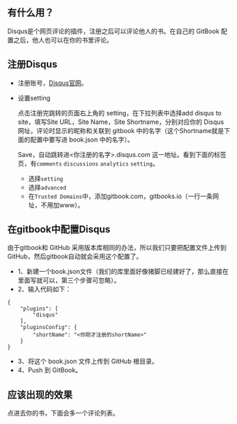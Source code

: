 
## 有什么用？
Disqus是个网页评论的插件，注册之后可以评论他人的书。在自己的 GitBook 配置之后，他人也可以在你的书里评论。

## 注册Disqus

* 注册账号，[Disqus官网](https://disqus.com)。

* 设置setting

 
    点击注册完跳转的页面右上角的 setting，在下拉列表中选择add disqus to site，填写Site URL，Site Name，Site Shortname，分别对应你的 Disqus 网址，评论时显示的昵称和关联到 gitbook 中的名字（这个Shortname就是下面的配置中要写进 book.json 中的名字）。

     Save，自动跳转进<你注册的名字>.disqus.com 这一地址。看到下面的标签页，有`comments` `discussions` `analytics` `setting`。

     * 选择`setting`
     * 选择`advanced`
     * 在`Trusted Domains`中，添加gitbook.com，gitbooks.io（一行一条网址，不用加www）。

## 在gitbook中配置Disqus

由于gitbook和 GitHub 采用版本库相同的办法，所以我们只要把配置文件上传到 GitHub，然后gitbook自动就会采用这个配置了。

- 1、新建一个book.json文件（我们的库里面好像猪脚已经建好了，那么直接在里面写就可以，第三个步骤可忽略）。
- 2、输入代码如下：

```
{
    "plugins": [
        "disqus"
    ],
    "pluginsConfig": {
        "shortName": "<你刚才注册的shortName>"
    }
}
```
- 3、将这个 book.json 文件上传到 GitHub 根目录。
- 4、Push 到 GitBook。

## 应该出现的效果
点进去你的书，下面会多一个评论列表。

